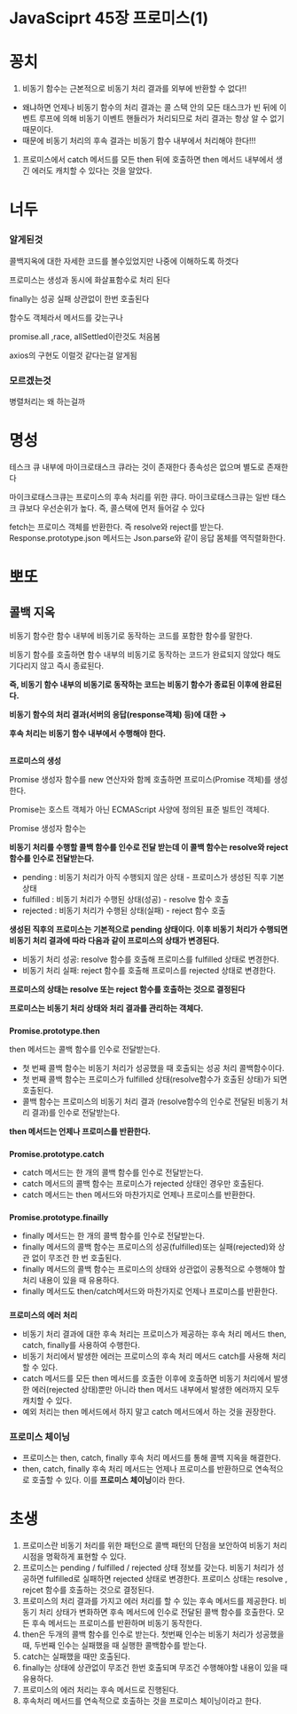 # JavaSciprt 45장 프로미스(1)

# 꽁치

1. 비동기 함수는 근본적으로 비동기 처리 결과를 외부에 반환할 수 없다!!
- 왜냐하면 언제나 비동기 함수의 처리 결과는 콜 스택 안의 모든 태스크가 빈 뒤에 이벤트 루프에 의해 비동기 이벤트 핸들러가 처리되므로 처리 결과는 항상 알 수 없기 때문이다.
- 때문에 비동기 처리의 후속 결과는 비동기 함수 내부에서 처리해야 한다!!!
1. 프로미스에서 catch 메서드를 모든 then 뒤에 호출하면 then 메서드 내부에서 생긴 에러도 캐치할 수 있다는 것을 알았다.

# 너두

### 알게된것

콜백지옥에 대한 자세한 코드를 볼수있었지만 나중에 이해하도록 하겟다

프로미스는 생성과 동시에 화살표함수로 처리 된다

finally는 성공 실패 상관없이 한번 호출된다

함수도 객체라서 메서드를 갖는구나

promise.all ,race, allSettled이란것도 처음봄

axios의 구현도 이럴것 같다는걸 알게됨

### 모르겠는것

병렬처리는 왜 하는걸까

# 명성

테스크 큐 내부에 마이크로태스크 큐라는 것이 존재한다
종속성은 없으며 별도로 존재한다

마이크로태스크큐는 프로미스의 후속 처리를 위한 큐다.
마이크로태스크큐는 일반 태스크 큐보다 우선순위가 높다.
즉, 콜스택에 먼저 들어갈 수 있다

fetch는 프로미스 객체를 반환한다.
즉 resolve와 reject를 받는다.
Response.prototype.json 메서드는 Json.parse와 같이 응답 몸체를 역직렬화한다.

# 뽀또

## 콜백 지옥

비동기 함수란 함수 내부에 비동기로 동작하는 코드를 포함한 함수를 말한다.

비동기 함수를 호출하면 함수 내부의 비동기로 동작하는 코드가 완료되지 않았다 해도 기다리지 않고 즉시 종료된다.

**즉, 비동기 함수 내부의 비동기로 동작하는 코드는 비동기 함수가 종료된 이후에 완료된다.**

**비동기 함수의 처리 결과(서버의 응답(response객체) 등)에 대한 →**

**후속 처리는 비동기 함수 내부에서 수행해야 한다.**

##

**프로미스의 생성**

Promise 생성자 함수를 new 연산자와 함께 호출하면 프로미스(Promise 객체)를 생성한다.

Promise는 호스트 객체가 아닌 ECMAScript 사양에 정의된 표준 빌트인 객체다.

Promise 생성자 함수는

**비동기 처리를 수행할 콜백 함수를 인수로 전달 받는데 이 콜백 함수는 resolve와 reject함수를 인수로 전달받는다.**

- pending : 비동기 처리가 아직 수행되지 않은 상태 - 프로미스가 생성된 직후 기본 상태
- fulfilled : 비동기 처리가 수행된 상태(성공) - resolve 함수 호출
- rejected : 비동기 처리가 수행된 상태(실패) - reject 함수 호출

**생성된 직후의 프로미스는 기본적으로 pending 상태이다. 이후 비동기 처리가 수행되면 비동기 처리 결과에 따라 다음과 같이 프로미스의 상태가 변경된다.**



- 비동기 처리 성공: resolve 함수를 호출해 프로미스를 fulfilled 상태로 변경한다.
- 비동기 처리 실패: reject 함수를 호출해 프로미스를 rejected 상태로 변경한다.

**프로미스의 상태는 resolve 또는 reject 함수를 호출하는 것으로 결정된다**

**프로미스는 비동기 처리 상태와 처리 결과를 관리하는 객체다.**

###

**Promise.prototype.then**

then 메서드는 콜백 함수를 인수로 전달받는다.

- 첫 번째 콜백 함수는 비동기 처리가 성공했을 때 호출되는 성공 처리 콜백함수이다.
- 첫 번째 콜백 함수는 프로미스가 fulfilled 상태(resolve함수가 호출된 상태)가 되면 호출된다.
- 콜백 함수는 프로미스의 비동기 처리 결과 (resolve함수의 인수로 전달된 비동기 처리 결과)를 인수로 전달받는다.

**then 메서드는 언제나 프로미스를 반환한다.**

###

**Promise.prototype.catch**

- catch 메서드는 한 개의 콜백 함수를 인수로 전달받는다.
- catch 메서드의 콜백 함수는 프로미스가 rejected 상태인 경우만 호출된다.
- catch 메서드는 then 메서드와 마찬가지로 언제나 프로미스를 반환한다.

###

**Promise.prototype.finailly**

- finally 메서드는 한 개의 콜백 함수를 인수로 전달받는다.
- finally 메서드의 콜백 함수는 프로미스의 성공(fulfilled)또는 실패(rejected)와 상관 없이 무조건 한 번 호출된다.
- finally 메서드의 콜백 함수는 프로미스의 상태와 상관없이 공통적으로 수행해야 할 처리 내용이 있을 때 유용하다.
- finally 메서드도 then/catch메서드와 마찬가지로 언제나 프로미스를 반환한다.

###

**프로미스의 에러 처리**

- 비동기 처리 결과에 대한 후속 처리는 프로미스가 제공하는 후속 처리 메서드 then, catch, finally를 사용하여 수행한다.
- 비동기 처리에서 발생한 에러는 프로미스의 후속 처리 메서드 catch를 사용해 처리할 수 있다.
- catch 메서드를 모든 then 메서드를 호출한 이후에 호출하면 비동기 처리에서 발생한 에러(rejected 상태)뿐만 아니라 then 메서드 내부에서 발생한 에러까지 모두 캐치할 수 있다.
- 예외 처리는 then 메서드에서 하지 말고 catch 메서드에서 하는 것을 권장한다.

### **프로미스 체이닝**
- 프로미스는 then, catch, finally 후속 처리 메서드를 통해 콜백 지옥을 해결한다.
- then, catch, finally 후속 처리 메서드는 언제나 프로미스를 반환하므로 연속적으로 호출할 수 있다. 이를 **프로미스 체이닝**이라 한다.

# 초생

1. 프로미스란 비동기 처리를 위한 패턴으로 콜백 패턴의 단점을 보안하여 비동기 처리 시점을 명확하게 표현할 수 있다.
2. 프로미스는 pending / fulfilled / rejected 상태 정보를 갖는다. 비동기 처리가 성공하면 fulfilled로 실패하면 rejected 상태로 변경한다.
프로미스 상태는 resolve , rejcet 함수를 호출하는 것으로 결정된다.
3. 프로미스의 처리 결과를 가지고 에러 처리를 할 수 있는 후속 메서드를 제공한다.
비동기 처리 상태가 변화하면 후속 메서드에 인수로 전달된 콜백 함수를 호출한다.
모든 후속 메서드는 프로미스를 반환하며 비동기 동작한다.
4. then은 두개의 콜백 함수를 인수로 받는다. 첫번째 인수는 비동기 처리가 성공했을 때, 두번째 인수는 실패했을 때 실행한 콜백함수를 받는다.
5. catch는 실패했을 때만 호출된다.
6. finally는 상태에 상관없이 무조건 한번 호출되며 무조건 수행해야할 내용이 있을 때 유용하다.
7. 프로미스의 에러 처리는 후속 메서드로 진행된다.
8. 후속처리 메서드를 연속적으로 호출하는 것을 프로미스 체이닝이라고 한다.